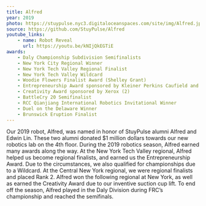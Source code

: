 ```yaml
---
title: Alfred
year: 2019
photo: https://stuypulse.nyc3.digitaloceanspaces.com/site/img/Alfred.jpg  
source: https://github.com/StuyPulse/Alfred
youtube_links:
    - name: Robot Reveal
      url: https://youtu.be/kNIjQkEGTiE
awards:
    - Daly Championship Subdivision Semifinalists
    - New York City Regional Winner
    - New York Tech Valley Regional Finalist
    - New York Tech Valley Wildcard
    - Woodie Flowers Finalist Award (Shelley Grant)
    - Entrepreneurship Award sponsored by Kleiner Perkins Caufield and Byers
    - Creativity Award sponsored by Xerox (2)
    - BattleCry 20 Semifinalist
    - RCC Qianjiang International Robotics Invitational Winner
    - Duel on the Delaware Winner
    - Brunswick Eruption Finalist
---
```

Our 2019 robot, Alfred, was named in honor of StuyPulse alumni Alfred and Edwin Lin. These two alumni donated $1 million dollars towards our new robotics lab on the 4th floor. During the 2019 robotics season, Alfred earned many awards along the way. At the New York Tech Valley regional, Alfred helped us become regional finalists, and earned us the Entrepreneurship Award. Due to the circumstances, we also qualified for championships due to a Wildcard. At the Central New York regional, we were regional finalists and placed Rank 2. Alfred won the following regional at New York, as well as earned the Creativity Award due to our inventive suction cup lift. To end off the season, Alfred played in the Daly Division during FRC’s championship and reached the semifinals.
